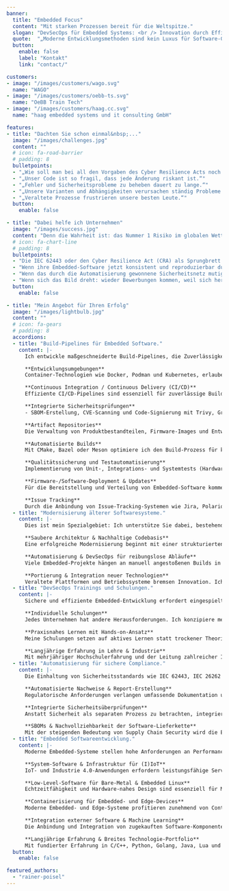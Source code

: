 ```yaml
---
banner:
  title: "Embedded Focus"
  content: "Mit starken Prozessen bereit für die Weltspitze."
  slogan: "DevSecOps für Embedded Systems: <br /> Innovation durch Effizienz"
  quote:  "„Moderne Entwicklungsmethoden sind kein Luxus für Software-Giganten sondern sicher und skalierbar für jedes Team umsetzbar.“"
  button:
    enable: false
    label: "Kontakt"
    link: "contact/"

customers:
- image: "/images/customers/wago.svg"
  name: "WAGO"
- image: "/images/customers/oebb-ts.svg"
  name: "OeBB Train Tech"
- image: "/images/customers/haag.cc.svg"
  name: "haag embedded systems und it consulting GmbH"

features:
- title: "Dachten Sie schon einmal&nbsp;..."
  image: "/images/challenges.jpg"
  content: ""
  # icon: fa-road-barrier
  # padding: 8
  bulletpoints:
  - "„Wie soll man bei all den Vorgaben des Cyber Resilience Acts noch innovativ sein?“"
  - "„Unser Code ist so fragil, dass jede Änderung riskant ist.“"
  - "„Fehler und Sicherheitsprobleme zu beheben dauert zu lange.“"
  - "„Unsere Varianten und Abhängigkeiten verursachen ständig Probleme.“"
  - "„Veraltete Prozesse frustrieren unsere besten Leute.“"
  button:
    enable: false

- title: "Dabei helfe ich Unternehmen"
  image: "/images/success.jpg"
  content: "Denn die Wahrheit ist: das Nummer 1 Risiko im globalen Wettbewerb ist fehlende Innovationskraft. Wir können uns Produktivitätsbremsen wie unsichere Prozesse oder fehlende Automatisierung nicht weiter leisten. Wie wäre es, ..."
  # icon: fa-chart-line
  # padding: 8
  bulletpoints:
  - "Die IEC 62443 oder den Cyber Resilience Act (CRA) als Sprungbrett zu sehen: Automatisierte Nachweise, schnellere Prozesse – und endlich wieder Raum für echte Innovation."
  - "Wenn ihre Embedded-Software jetzt konsistent und reproduzierbar durch automatisierte Build-Pipelines erstellt wird."
  - "Wenn das durch die Automatisierung gewonnene Sicherheitsnetz mutig macht: Innovation sich nicht mehr riskant, sondern befreiend anfühlt."
  - "Wenn sich das Bild dreht: wieder Bewerbungen kommen, weil sich herumgesprochen hat, wieviel Freude die Arbeit bereitet."
  button:
    enable: false

- title: "Mein Angebot für Ihren Erfolg"
  image: "/images/lightbulb.jpg"
  content: ""
  # icon: fa-gears
  # padding: 8
  accordions:
  - title: "Build-Pipelines für Embedded Software."
    content: |-
      Ich entwickle maßgeschneiderte Build-Pipelines, die Zuverlässigkeit, Geschwindigkeit und Skalierbarkeit in den Mittelpunkt stellen.

      **Entwicklungsumgebungen**  
      Container-Technologien wie Docker, Podman und Kubernetes, erlauben die Umsetzung reproduzierbarer Entwicklungsumgebungen. Mit GitOps-Ansätzen werden Build- und Test-Umgebungen versioniert und automatisch ausgerollt.

      **Continuous Integration / Continuous Delivery (CI/CD)**  
      Effiziente CI/CD-Pipelines sind essenziell für zuverlässige Builds und schnelle Iterationen. Mit GitLab CI/CD, GitHub Actions und Jenkins lassen sich Prozesse automatisieren, inkrementelle Builds optimieren und sichere Deployments realisieren.

      **Integrierte Sicherheitsprüfungen**  
      - SBOM-Erstellung, CVE-Scanning und Code-Signierung mit Trivy, Grype oder Sigstore sowie Sicherstellung von Reproduzierbarkeit und Integrität der ausgelieferten Software.

      **Artifact Repositories**  
      Die Verwaltung von Produktbestandteilen, Firmware-Images und Entwicklungswerkzeugen erfolgt über leistungsfähige Repository-Manager wie Artifactory, Nexus oder [Pulp](https://pulpproject.org/). Dadurch wird eine sichere Versionierung und Reproduzierbarkeit aller ausgelieferten Softwarekomponenten sichergestellt.

      **Automatisierte Builds**  
      Mit CMake, Bazel oder Meson optimiere ich den Build-Prozess für komplexe Embedded-Projekte, reduziere Kompilierzeiten und stelle sicher, dass Abhängigkeiten effizient verwaltet werden. Durch automatisierte CI/CD-Workflows mit GitLab CI/CD, GitHub Actions oder Jenkins werden Builds kontinuierlich und reproduzierbar ausgeführt, sodass Fehler frühzeitig erkannt werden.

      **Qualitätssicherung und Testautomatisierung**  
      Implementierung von Unit-, Integrations- und Systemtests (Hardware-in-the-Loop-Tests mit pytest und labgrid) für Embedded Softwaresysteme und statische Code-Analyse passend zur zum Einsatz kommenden Technologie.

      **Firmware-/Software-Deployment & Updates**  
      Für die Bereitstellung und Verteilung von Embedded-Software kommen bewährte Methoden wie OTA-Updates (Over-the-Air) oder Repository-Manager zum Einsatz.

      **Issue Tracking**  
      Durch die Anbindung von Issue-Tracking-Systemen wie Jira, Polarion oder Redmine werden Fehler und Anforderungen direkt im Entwicklungsprozess sichtbar. Eine enge Verzahnung mit CI/CD schafft nachvollziehbare Workflows und ermöglicht eine effiziente Steuerung von Entwicklungsaufgaben.
  - title: "Modernisierung älterer Softwaresysteme."
    content: |-
      Dies ist mein Spezialgebiet: Ich unterstütze Sie dabei, bestehende Systeme zu modernisieren, ohne den laufenden Betrieb zu gefährden – mit einem durchdachten Ansatz, der Sicherheit, Wartbarkeit und Performance in den Mittelpunkt stellt.

      **Saubere Architektur & Nachhaltige Codebasis**  
      Eine erfolgreiche Modernisierung beginnt mit einer strukturierten Code- und Architekturverbesserung. Ich analysiere bestehende Systeme, löse technische Schulden, entferne überholte Abhängigkeiten und verbessere die Modularität. Durch gezieltes Refactoring und Code-Optimierung wird die Wartbarkeit erhöht, während moderne Programmiersprachen wie Rust, Modern C++ oder Python für mehr Sicherheit und Performance sorgen. Zudem ermögliche ich die Migration zu modernen Build-Systemen wie CMake, Bazel oder Meson, um die Entwicklungsprozesse effizienter zu gestalten.

      **Automatisierung & DevSecOps für reibungslose Abläufe**  
      Viele Embedded-Projekte hängen an manuell angestoßenen Builds in der IDE. Ich migriere diese Abläufe in eine CI/CD-Umgebung, sodass Builds automatisiert und reproduzierbar laufen. CI/CD-Workflows mit GitLab CI/CD oder Jenkins reduzieren Wartezeiten und vermeiden Fehler. Automatisierte Tests mit Google Test, Catch2, doctest oder Hardware-in-the-Loop (HiL) Ansätze sorgen für eine zuverlässige Qualitätssicherung. Ergänzend garantieren Security-Checks mit Werkzeugen wie z. B. SonarQube, Clang-Tidy und SBOM-Analysen, dass Sicherheitsanforderungen erfüllt werden.

      **Portierung & Integration neuer Technologien**  
      Veraltete Plattformen und Betriebssysteme bremsen Innovation. Ich unterstütze die Portierung auf moderne Embedded-Plattformen, sorge mit Docker und Podman für reproduzierbare Entwicklungsumgebungen und optimiere Embedded-Systeme für Embedded Linux und RTOS. So bleibt Software langfristig wartbar und bereit für zukünftige Entwicklungen.
  - title: "DevSecOps Trainings und Schulungen."
    content: |-
      Sichere und effiziente Embedded-Entwicklung erfordert eingespielte Prozesse und fundiertes Know-how. Ob zu DevSecOps als Ganzes oder gezielt zu Themen wie Git-Workflows, CI/CD-Praktiken oder Security-Tests: Meine praxisnahen Trainings kombinieren fundierte Theorie mit Hands-on-Erfahrung, sodass Ihr Team das Gelernte sofort im Arbeitsalltag anwenden kann.

      **Individuelle Schulungen**  
      Jedes Unternehmen hat andere Herausforderungen. Ich konzipiere meine Schulungen passgenau für Ihr Team – von Einsteigerkursen bis hin zu tiefgehenden Workshops für erfahrene Entwickler:innen. Ob Best Practices für CI/CD, effiziente Git-Workflows, oder die Integration von Security-Checks in bestehende Prozesse – die Inhalte werden genau auf Ihre Bedürfnisse zugeschnitten.

      **Praxisnahes Lernen mit Hands-on-Ansatz**  
      Meine Schulungen setzen auf aktives Lernen statt trockener Theorie. In interaktiven Workshops arbeiten wir mit realen Entwicklungsumgebungen und erarbeiten Lösungen direkt am Code. Ob lokale Setups oder Schulungen mit Docker-Containern für eine einheitliche Umgebung – Ihr Team kann alles sofort ausprobieren und Fragen direkt klären.

      **Langjährige Erfahrung in Lehre & Industrie**  
      Mit mehrjähriger Hochschulerfahrung und der Leitung zahlreicher Industrie-Workshops vermittle ich komplexe Themen verständlich und praxisnah. Ich unterstütze Ihr Team nicht nur beim Verstehen, sondern auch beim Umsetzen, damit der Transfer in den Arbeitsalltag gelingt.
  - title: "Automatisierung für sichere Compliance."
    content: |-
      Die Einhaltung von Sicherheitsstandards wie IEC 62443, IEC 26262 und IEC 61508 sowie der Anforderungen des Cyber Resilience Act (CRA) stellt viele Unternehmen vor große Herausforderungen. Ich unterstütze Sie dabei, diese Prozesse zu automatisieren, um Audit-Sicherheit zu gewährleisten, Compliance effizient umzusetzen und gleichzeitig die Entwicklungsgeschwindigkeit zu erhalten.

      **Automatisierte Nachweise & Report-Erstellung**  
      Regulatorische Anforderungen verlangen umfassende Dokumentation und Nachweise für Sicherheit und Compliance. Ich entwickle Lösungen, die relevante Reports automatisiert generieren – von Sicherheitsanalysen und Testprotokollen bis hin zur automatischen Erstellung von Compliance-Berichten für Audits. Das reduziert manuelle Aufwände und stellt sicher, dass keine relevanten Informationen fehlen.

      **Integrierte Sicherheitsüberprüfungen**  
      Anstatt Sicherheit als separaten Prozess zu betrachten, integriere ich Security-Checks direkt in CI/CD-Pipelines. Statische und dynamische Code-Analysen mit Tools wie SonarQube, Clang-Tidy oder Coverity helfen, potenzielle Sicherheitslücken frühzeitig zu identifizieren. Tests für Secure Boot, Zugriffskontrollen und kryptografische Verfahren werden als automatisierte Prüfmechanismen in den Entwicklungsworkflow eingebettet.

      **SBOMs & Nachvollziehbarkeit der Software-Lieferkette**  
      Mit der steigenden Bedeutung von Supply Chain Security wird die Erstellung von Software Bill of Materials (SBOMs) immer wichtiger. Ich integriere Tools wie Syft, SPDX oder CycloneDX, um lückenlose Transparenz über Abhängigkeiten, Lizenzen und potenzielle Sicherheitsrisiken zu gewährleisten. Durch die automatisierte Erfassung von verwendeten Bibliotheken und Abhängigkeiten wird sichergestellt, dass alle Anforderungen des Cyber Resilience Act (CRA) eingehalten werden.
  - title: "Embedded Softwareentwicklung."
    content: |-
      Moderne Embedded-Systeme stellen hohe Anforderungen an Performance, Sicherheit und Skalierbarkeit. Ich entwickle maßgeschneiderte Softwarelösungen für Embedded-, IoT- und industrielle Systeme und unterstütze Ihr Unternehmen mit skalierbaren, robusten und normenkonformen Lösungen.

      **System-Software & Infrastruktur für (I)IoT**  
      IoT- und Industrie 4.0-Anwendungen erfordern leistungsfähige Server-Dienste, Laufzeitsysteme für SPS-Applikationen und Backends für verteilte Systeme. Ich entwickle skalierbare Client-Server-Architekturen, Cloud-Anbindungen und Edge-Computing-Lösungen, die sich effizient betreiben lassen. Meine iSAQB© CPSA-F Zertifizierung bildet den formalen Nachweis meines tiefen Verständnisses über den Themenkomplex "Softwarearchitektur".

      **Low-Level-Software für Bare-Metal & Embedded Linux**  
      Echtzeitfähigkeit und Hardware-nahes Design sind essenziell für Mikrocontroller- und Embedded-Linux-Anwendungen. Ich entwickle Firmware, Treiber und Echtzeitsysteme, die sicher und performant laufen – von Bootloader-Optimierung bis zu gerätespezifischen Treibern.

      **Containerisierung für Embedded- und Edge-Devices**  
      Moderne Embedded- und Edge-Systeme profitieren zunehmend von Container-Technologien wie Docker, Podman und Kubernetes, um Anwendungen flexibel, skalierbar und effizient zu verwalten. Ich unterstütze Unternehmen dabei, Containerisierung in Embedded-Umgebungen zu nutzen – von der Architekturberatung und Konzeption bis hin zur Umsetzung und Optimierung. Dabei berücksichtige ich Ressourcenschonung, Echtzeit-Anforderungen und Sicherheitsaspekte, um Container erfolgreich in Embedded- und Industrieumgebungen zu integrieren.

      **Integration externer Software & Machine Learning**  
      Die Anbindung und Integration von zugekauften Software-Komponenten, Protokoll-Stacks und KI-Ansätzen erfordert tiefes Verständnis von Embedded-Architekturen. Ich bringe Machine Learning auf Embedded-Hardware und optimiere Modelle für Edge-KI und ressourcenbeschränkte Systeme.

      **Langjährige Erfahrung & Breites Technologie-Portfolio**  
      Mit fundierter Erfahrung in C/C++, Python, Golang, Java, Lua und Rust entwickle ich effiziente, portable und zukunftssichere Softwarelösungen. Meine Fähigkeit, mich schnell in neue Ökosysteme einzuarbeiten, ermöglicht flexible, passgenaue Implementierungen für unterschiedlichste Anwendungsfälle.
  button:
    enable: false

featured_authors:
  - "rainer-poisel"
---
```

